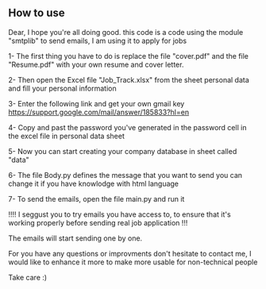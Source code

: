 
## How to use

Dear, I hope you're all doing good.
this code is a code using the module "smtplib" to send emails, I am using it to apply for jobs

1- The first thing you have to do is replace the file "cover.pdf" and the file "Resume.pdf" with your own resume and cover letter.

2- Then open the Excel file "Job_Track.xlsx" from the sheet personal data and fill your personal information

3- Enter the following link and get your own gmail key https://support.google.com/mail/answer/185833?hl=en

4- Copy and past the password you've generated in the password cell in the excel file in personal data sheet

5- Now you can start creating your company database in sheet called "data"

6- The file Body.py defines the message that you want to send you can change it if you have knowlodge with html language

7- To send the emails, open the file main.py and run it

!!!! I seggust you to try emails you have access to, to ensure that it's working properly before sending real job application !!!

The emails will start sending one by one.

For you have any questions or improvments don't hesitate to contact me, I would like to enhance it more to make more usable for non-technical people

Take care :)
